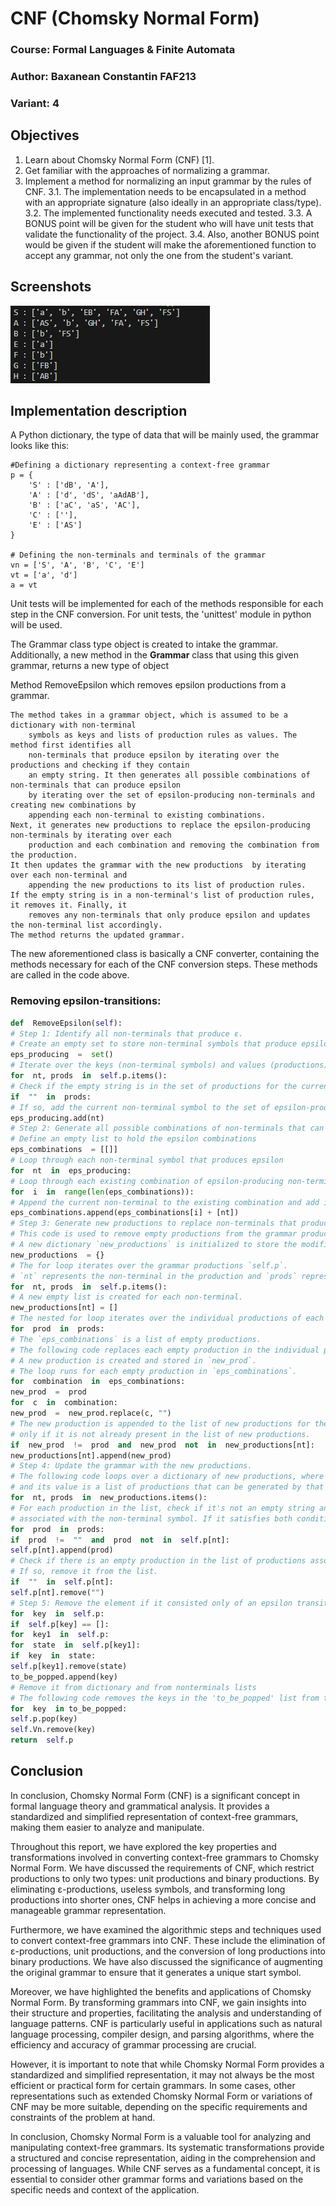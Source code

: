 
# CNF (Chomsky Normal Form)
### Course: Formal Languages & Finite Automata
### Author: Baxanean Constantin FAF213
### Variant: 4
## Objectives
1.  Learn about Chomsky Normal Form (CNF) [1].
2.  Get familiar with the approaches of normalizing a grammar.
3.  Implement a method for normalizing an input grammar by the rules of CNF.
    3.1.  The implementation needs to be encapsulated in a method with an appropriate signature (also ideally in an appropriate class/type).
    3.2.  The implemented functionality needs executed and tested.
    3.3.  A BONUS point will be given for the student who will have unit tests that validate the functionality of the project.
    3.4.  Also, another BONUS point would be given if the student will make the aforementioned function to accept any grammar, not only the one from the student's variant.

## Screenshots
![Results](/lab4/img3.PNG "Results")

## Implementation description
A Python dictionary, the type of data that will be mainly used, the grammar looks like this:
```
#Defining a dictionary representing a context-free grammar
p = {
    'S' : ['dB', 'A'],
    'A' : ['d', 'dS', 'aAdAB'],
    'B' : ['aC', 'aS', 'AC'],
    'C' : [''],
    'E' : ['AS']
}

# Defining the non-terminals and terminals of the grammar
vn = ['S', 'A', 'B', 'C', 'E']
vt = ['a', 'd']
a = vt
```
Unit tests will be implemented for each of the methods responsible for each step in the CNF conversion. For unit tests, the 'unittest' module in python will be used.


The Grammar class type object is created to intake the grammar.
Additionally, a new method in the  **Grammar**  class that using this given grammar, returns a new type of object

Method RemoveEpsilon which removes epsilon productions from a grammar.

```
The method takes in a grammar object, which is assumed to be a dictionary with non-terminal 
    symbols as keys and lists of production rules as values. The method first identifies all 
    non-terminals that produce epsilon by iterating over the productions and checking if they contain 
    an empty string. It then generates all possible combinations of non-terminals that can produce epsilon 
    by iterating over the set of epsilon-producing non-terminals and creating new combinations by 
    appending each non-terminal to existing combinations. 
Next, it generates new productions to replace the epsilon-producing non-terminals by iterating over each 
    production and each combination and removing the combination from the production. 
It then updates the grammar with the new productions  by iterating over each non-terminal and 
    appending the new productions to its list of production rules. 
If the empty string is in a non-terminal's list of production rules, it removes it. Finally, it 
    removes any non-terminals that only produce epsilon and updates the non-terminal list accordingly. 
The method returns the updated grammar.
```
The new aforementioned class is basically a CNF converter, containing the methods necessary for each of the CNF conversion steps. These methods are called in the code above.

### Removing epsilon-transitions:
``` py
def  RemoveEpsilon(self):
# Step 1: Identify all non-terminals that produce ε.
# Create an empty set to store non-terminal symbols that produce epsilon (empty string)
eps_producing  =  set()
# Iterate over the keys (non-terminal symbols) and values (productions) of self.p dictionary
for  nt, prods  in  self.p.items():
# Check if the empty string is in the set of productions for the current non-terminal symbol
if  ""  in  prods:
# If so, add the current non-terminal symbol to the set of epsilon-producing symbols
eps_producing.add(nt)
# Step 2: Generate all possible combinations of non-terminals that can produce ε.
# Define an empty list to hold the epsilon combinations
eps_combinations  = [[]]
# Loop through each non-terminal symbol that produces epsilon
for  nt  in  eps_producing:
# Loop through each existing combination of epsilon-producing non-terminals
for  i  in  range(len(eps_combinations)):
# Append the current non-terminal to the existing combination and add it to the list of combinations
eps_combinations.append(eps_combinations[i] + [nt])
# Step 3: Generate new productions to replace non-terminals that produce ε.
# This code is used to remove empty productions from the grammar productions.
# A new dictionary `new_productions` is initialized to store the modified productions.
new_productions  = {}
# The for loop iterates over the grammar productions `self.p`.
# `nt` represents the non-terminal in the production and `prods` represents its corresponding productions.
for  nt, prods  in  self.p.items():
# A new empty list is created for each non-terminal.
new_productions[nt] = []
# The nested for loop iterates over the individual productions of each non-terminal.
for  prod  in  prods:
# The `eps_combinations` is a list of empty productions.
# The following code replaces each empty production in the individual production with an empty string.
# A new production is created and stored in `new_prod`.
# The loop runs for each empty production in `eps_combinations`.
for  combination  in  eps_combinations:
new_prod  =  prod
for  c  in  combination:
new_prod  =  new_prod.replace(c, "")
# The new production is appended to the list of new productions for the current non-terminal
# only if it is not already present in the list of new productions.
if  new_prod  !=  prod  and  new_prod  not  in  new_productions[nt]:
new_productions[nt].append(new_prod) 
# Step 4: Update the grammar with the new productions.
# The following code loops over a dictionary of new productions, where each key represents a non-terminal symbol
# and its value is a list of productions that can be generated by that symbol.
for  nt, prods  in  new_productions.items():
# For each production in the list, check if it's not an empty string and not already in the list of productions
# associated with the non-terminal symbol. If it satisfies both conditions, append the production to the list.
for  prod  in  prods:
if  prod  !=  ""  and  prod  not  in  self.p[nt]:
self.p[nt].append(prod)
# Check if there is an empty production in the list of productions associated with the non-terminal symbol.
# If so, remove it from the list.
if  ""  in  self.p[nt]:
self.p[nt].remove("")
# Step 5: Remove the element if it consisted only of an epsilon transition
for  key  in  self.p:
if  self.p[key] == []:
for  key1  in  self.p:
for  state  in  self.p[key1]:
if  key  in  state:
self.p[key1].remove(state)
to_be_popped.append(key)
# Remove it from dictionary and from nonterminals lists
# The following code removes the keys in the 'to_be_popped' list from the dictionary 'self.p' and also removes them from the list 'self.Vn'. Finally, it returns the modified dictionary 'self.p'.
for  key  in to_be_popped:
self.p.pop(key)
self.Vn.remove(key)
return  self.p
```
## Conclusion
In conclusion, Chomsky Normal Form (CNF) is a significant concept in formal language theory and grammatical analysis. It provides a standardized and simplified representation of context-free grammars, making them easier to analyze and manipulate.

Throughout this report, we have explored the key properties and transformations involved in converting context-free grammars to Chomsky Normal Form. We have discussed the requirements of CNF, which restrict productions to only two types: unit productions and binary productions. By eliminating ε-productions, useless symbols, and transforming long productions into shorter ones, CNF helps in achieving a more concise and manageable grammar representation.

Furthermore, we have examined the algorithmic steps and techniques used to convert context-free grammars into CNF. These include the elimination of ε-productions, unit productions, and the conversion of long productions into binary productions. We have also discussed the significance of augmenting the original grammar to ensure that it generates a unique start symbol.

Moreover, we have highlighted the benefits and applications of Chomsky Normal Form. By transforming grammars into CNF, we gain insights into their structure and properties, facilitating the analysis and understanding of language patterns. CNF is particularly useful in applications such as natural language processing, compiler design, and parsing algorithms, where the efficiency and accuracy of grammar processing are crucial.

However, it is important to note that while Chomsky Normal Form provides a standardized and simplified representation, it may not always be the most efficient or practical form for certain grammars. In some cases, other representations such as extended Chomsky Normal Form or variations of CNF may be more suitable, depending on the specific requirements and constraints of the problem at hand.

In conclusion, Chomsky Normal Form is a valuable tool for analyzing and manipulating context-free grammars. Its systematic transformations provide a structured and concise representation, aiding in the comprehension and processing of languages. While CNF serves as a fundamental concept, it is essential to consider other grammar forms and variations based on the specific needs and context of the application.
